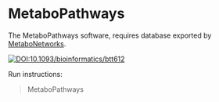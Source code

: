 # MetaboPathways
The MetaboPathways software, requires database exported by [MetaboNetworks](https://github.com/MDR-BiomedicalDataScience/MetaboNetworks).

[![DOI:10.1093/bioinformatics/btt612](http://img.shields.io/badge/DOI-10.1093/bioinformatics/btt612-0887BA.svg)](https://doi.org/10.1093/bioinformatics/btt612)

Run instructions:
> MetaboPathways
